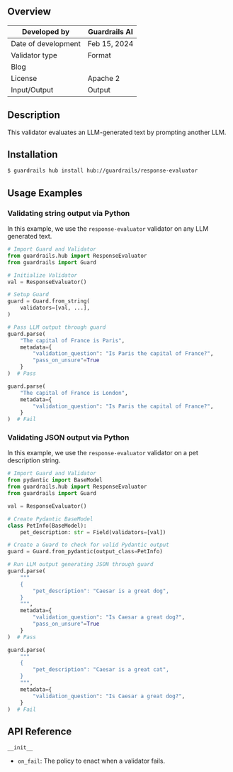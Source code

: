 ## Overview

| Developed by | Guardrails AI |
| --- | --- |
| Date of development | Feb 15, 2024 |
| Validator type | Format |
| Blog |  |
| License | Apache 2 |
| Input/Output | Output |

## Description

This validator evaluates an LLM-generated text by prompting another LLM.

## Installation

```bash
$ guardrails hub install hub://guardrails/response-evaluator
```

## Usage Examples

### Validating string output via Python

In this example, we use the `response-evaluator` validator on any LLM generated text.

```python
# Import Guard and Validator
from guardrails.hub import ResponseEvaluator
from guardrails import Guard

# Initialize Validator
val = ResponseEvaluator()

# Setup Guard
guard = Guard.from_string(
    validators=[val, ...],
)

# Pass LLM output through guard
guard.parse(
    "The capital of France is Paris", 
    metadata={
        "validation_question": "Is Paris the capital of France?", 
        "pass_on_unsure"=True
    }
)  # Pass

guard.parse(
    "The capital of France is London", 
    metadata={
        "validation_question": "Is Paris the capital of France?", 
    }
)  # Fail

```
### Validating JSON output via Python

In this example, we use the `response-evaluator` validator on a pet description string.

```python
# Import Guard and Validator
from pydantic import BaseModel
from guardrails.hub import ResponseEvaluator
from guardrails import Guard

val = ResponseEvaluator()

# Create Pydantic BaseModel
class PetInfo(BaseModel):
    pet_description: str = Field(validators=[val])

# Create a Guard to check for valid Pydantic output
guard = Guard.from_pydantic(output_class=PetInfo)

# Run LLM output generating JSON through guard
guard.parse(
    """
    {
        "pet_description": "Caesar is a great dog",
    }
    """,
    metadata={
        "validation_question": "Is Caesar a great dog?",
        "pass_on_unsure"=True
    }
)  # Pass

guard.parse(
    """
    {
        "pet_description": "Caesar is a great cat",
    }
    """,
    metadata={
        "validation_question": "Is Caesar a great dog?",
    }
)  # Fail
```


## API Reference

`__init__`

- `on_fail`: The policy to enact when a validator fails.

